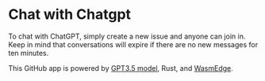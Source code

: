 # Chat with Chatgpt

To chat with ChatGPT, simply create a new issue and anyone can join in. Keep in mind that conversations will expire if there are no new messages for ten minutes.

This GitHub app is powered by [GPT3.5 model](https://openai.com/blog/introducing-chatgpt-and-whisper-apis), Rust, and [WasmEdge](https://github.com/WasmEdge/WasmEdge).
